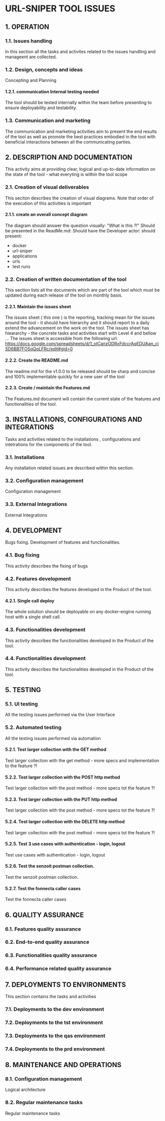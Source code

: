 #  URL-SNIPER TOOL ISSUES


     

## 1. OPERATION


     

### 1.1. Issues handling
In this section all the tasks and activites related to the issues handling and manageent are collected. 

     

### 1.2. Design, concepts and ideas
Concepting and Planning

     

#### 1.2.1. communication Internal testing needed 
The tool should be tested internally within the team before presenting to ensure deployability and testability. 

     

### 1.3. Communication and marketing
The communication and marketing activities aim to present the end results of the tool as well as promote the best practices embodied in the tool with beneficial interactions between all the communicating parties. 

     

## 2. DESCRIPTION AND DOCUMENTATION
This activity aims at providing clear, logical and up-to-date information on the state of the tool - what everyting is within the tool scope

     

### 2.1. Creation of visual deliverables
This seciton describes the creation of visual diagrams.
Note that order of the execution of this activities is important

     

#### 2.1.1. create an overall concept diagram
The diagram should answer the question visually:
"What is this ?!"
Should be presented in the ReadMe.md:
Should have the Developer actor:
should present:
- docker
- url-sniper
- applications
- urls
- test runs

     

### 2.2. Creation of written documentation of the tool
This section lists all the documents which are part of the tool which must be updated during each release of the tool on monthly basis. 

     

#### 2.2.1. Maintain the issues sheet
The issues sheet ( this one ) is the reporting, tracking mean for the issues around the tool - it should have hierarchy and it should report to a daily extend the advancement on the work on the tool. 
The issues sheet has hieararchy - the concrete tasks and activities start with Level 4 and bellow ... 
The issues sheet is accessible from the following url:
https://docs.google.com/spreadsheets/d/1_oICanzODRxFdccrAqEDUAan_cjSD6BB7FO5qQqLFRc/edit#gid=0

     

#### 2.2.2. Create the README.md
The readme.md for the v1.0.0 to be released should be sharp and concise and 100% implementable quickly for a new user of the tool

     

#### 2.2.3. Create / maintain the Features.md
The Features.md document will contain the current state of the features and functionalities of the tool. 

     

## 3. INSTALLATIONS, CONFIGURATIONS AND INTEGRATIONS
Tasks and activities related to the installations , configurations and intetrations for the components of the tool. 

     

### 3.1. Installations 
Any installation related issues are described within this section. 

     

### 3.2. Configuration management
Configuration management

     

### 3.3. External Integrations
External Integrations

     

## 4. DEVELOPMENT
Bugs fixing. Development of features and functionalities. 

     

### 4.1. Bug fixing
This activity describes the fixing of bugs

     

### 4.2. Features development
This activity describes the features developed in the Product  of the tool. 

     

#### 4.2.1. Single call deploy
The whole solution should be deployable on any docker-engine running host with a single shell call.

     

### 4.3. Functionalities development
This activity describes the functionalities developed in the Product  of the tool. 

     

### 4.4. Functionalities development
This activity describes the functionalities developed in the Product  of the tool. 

     

## 5. TESTING


     

### 5.1. UI testing
All the testing issues performed via the User Interface

     

### 5.2. Automated testing
All the testing issues performed via automation

     

#### 5.2.1. Test larger collection with the GET method
Test larger collection with the get method - more specs and implementation to the feature ?!

     

#### 5.2.2. Test larger collection with the POST http method
Test larger collection with the post method - more specs tot the feature ?!

     

#### 5.2.3. Test larger collection with the PUT http method
Test larger collection with the post method - more specs tot the feature ?!

     

#### 5.2.4. Test larger collection with the DELETE http method
Test larger collection with the post method - more specs tot the feature ?!

     

#### 5.2.5. Test 3 use cases with authentication - login, logout
Test use cases with authentication - login, logout

     

#### 5.2.6. Test the senzoit postman collection. 
Test the senzoit postman collection. 

     

#### 5.2.7. Test the fonnecta caller cases
Test the fonnecta caller cases

     

## 6. QUALITY ASSURANCE
 

     

### 6.1. Features quality assurance
 

     

### 6.2. End-to-end quality assurance
 

     

### 6.3. Functionalities quality assurance
 

     

### 6.4. Performance related quality assurance
 

     

## 7. DEPLOYMENTS TO ENVIRONMENTS
This section contains the tasks and activities

     

### 7.1. Deployments to the dev environment
 

     

### 7.2. Deployments to the tst environment


     

### 7.3. Deployments to the qas environment


     

### 7.4. Deployments to the prd environment


     

## 8. MAINTENANCE AND OPERATIONS


     

### 8.1. Configuration management
Logical architecture

     

### 8.2. Regular maintenance tasks
Regular maintenance tasks

     

